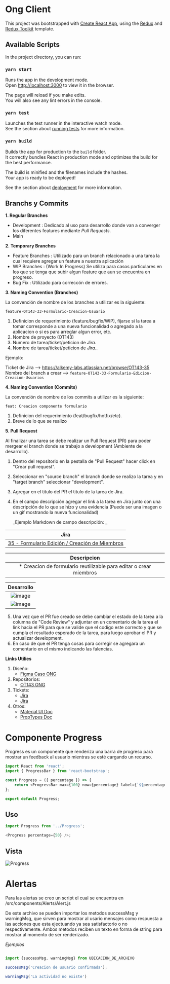 # Ong Client

This project was bootstrapped with [Create React App](https://github.com/facebook/create-react-app), using the [Redux](https://redux.js.org/) and [Redux Toolkit](https://redux-toolkit.js.org/) template.

## Available Scripts

In the project directory, you can run:

### `yarn start`

Runs the app in the development mode.<br />
Open [http://localhost:3000](http://localhost:3000) to view it in the browser.

The page will reload if you make edits.<br />
You will also see any lint errors in the console.

### `yarn test`

Launches the test runner in the interactive watch mode.<br />
See the section about [running tests](https://facebook.github.io/create-react-app/docs/running-tests) for more information.

### `yarn build`

Builds the app for production to the `build` folder.<br />
It correctly bundles React in production mode and optimizes the build for the best performance.

The build is minified and the filenames include the hashes.<br />
Your app is ready to be deployed!

See the section about [deployment](https://facebook.github.io/create-react-app/docs/deployment) for more information.

## Branchs y Commits

**1. Regular Branches**

- Development : Dedicado al uso para desarrollo donde van a converger los diferentes features mediante _Pull Requests_.
- Main

**2. Temporary Branches**

- Feature Branches : Utilizado para un branch relacionado a una tarea la cual requiere agregar un feature a nuestra aplicación
- WIP Branches : (Work In Progress) Se utiliza para casos particulares en los que se tenga que subir algun feature que aun se encuentra en progreso.
- Bug Fix : Utilizado para correccón de errores.

**3. Naming Convention (Branches)**

La convención de nombre de los branches a utilizar es la siguiente:

    feature-OT143-33-Formulario-Creacion-Usuario

1. Definicion de requerimiento (feature/bugfix/WIP), fijarse si la tarea a tomar corresponde a una nueva funcionalidad o agregado a la aplicacion o si es para arreglar algun error, etc.
2. Nombre de proyecto (OT143)
3. Numero de tarea/ticket/peticion de _Jira_.
4. Nombre de tarea/ticket/peticion de _Jira_..

Ejemplo:

Ticket de Jira --> https://alkemy-labs.atlassian.net/browse/OT143-35
Nombre del branch a crear --> `feature-OT143-33-Formulario-Edicion-Creacion-Usuarios`

**4. Naming Convention (Commits)**

La convención de nombre de los commits a utilizar es la siguiente:

    feat: Creacion componente formulario

1. Definicion del requerimiento (feat/bugfix/hotfix/etc).
2. Breve de lo que se realizo

**5. Pull Request**

Al finalizar una tarea se debe realizar un Pull Request (PR) para poder mergear el branch donde se trabajo a development (Ambiente de desarrollo).

1. Dentro del repositorio en la pestalla de "Pull Request" hacer click en "Crear pull request".
2. Seleccionar en "source branch" el branch donde se realizo la tarea y en "target branch" seleccionar "development".
3. Agregar en el titulo del PR el titulo de la tarea de Jira.
4. En el campo descripción agregar el link a la tarea en Jira junto con una descripción de lo que se hizo y una evidencia (Puede ser una imagen o un gif mostrando la nueva funcionalidad)

   _Ejemplo Markdown de campo descripción: _

|                                              **Jira**                                               |
| :-------------------------------------------------------------------------------------------------: |
| [35 - Formulario Edición / Creación de Miembros](https://alkemy-labs.atlassian.net/browse/OT143-35) |

|                             Descripcion                             |
| :-----------------------------------------------------------------: |
| \* Creacion de formulario reutilizable para editar o crear miembros |

|                        **Desarrollo**                         |
| :-----------------------------------------------------------: |
| ![image](/uploads/e6a46eff01e09be564e98f553388c856/image.png) |
| ![image](/uploads/594368214ff44e7f6605ec2799ee9d7d/image.png) |

5. Una vez que el PR fue creado se debe cambiar el estado de la tarea a la columna de "Code Review" y adjuntar en un comentario de la tarea el link hacia el PR para que se valide que el codigo este correcto y que se cumpla el resultado esperado de la tarea, para luego aprobar el PR y actualizar development.
6. En caso de que el PR tenga cosas para corregir se agregara un comentario en el mismo indicando las falencias.

**Links Utilies**

1. Diseño:
   - [Figma Caso ONG](https://www.figma.com/file/sjpq9FnkPbPNO3cnqkiXGM/Caso-ONG-Alkemy?node-id=0%3A1)
2. Repositorios:
   - [OT143 ONG](https://github.com/alkemyTech/OT143-CLIENT)
3. Tickets:
   - [Jira](http://redmine.yvera.gob.ar/)
   - [Jira](https://alkemy-labs.atlassian.net/jira/software/c/projects/OT143/boards/216/)
4. Otros:
   - [Material UI Doc](https://mui.com/)
   - [PropTypes Doc](https://es.reactjs.org/docs/typechecking-with-proptypes.html)

# Componente Progress

Progress es un componente que renderiza una barra de progreso para mostrar un feedback al usuario mientras se esté cargando un recurso.

```javascript
import React from 'react';
import { ProgressBar } from 'react-bootstrap';

const Progress = ({ percentage }) => {
	return <ProgressBar max={100} now={percentage} label={`${percentage}%`} />;
};

export default Progress;
```

## Uso

```javascript
import Progress from '../Progress';

<Progress percentage={50} />;
```

## Vista

![Progress](https://user-images.githubusercontent.com/68795135/156629350-ff0c5b63-8afa-488d-835b-01aab4437846.png)

# Alertas

Para las alertas se creo un script el cual se encuentra en /src/components/Alerts/Alert.js

De este archivo se pueden importar los metodos successMsg y warningMsg, que sirven para mostrar al usario mensajes como respuesta a las acciones
que esta ejectuando ya sea satisfactorio o no respectivamente. Ambos metodos reciben un texto en forma de string para mostrar al momento de ser renderizado.

_Ejemplos_

```javascript

import {successMsg, warningMsg} from UBICACION_DE_ARCHIVO

successMsg('Creacion de usuario confirmada');

warningMsg('La actividad no existe')
```
